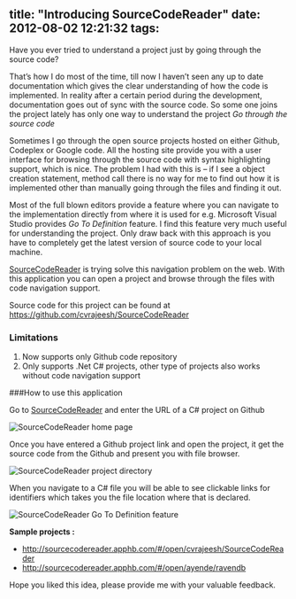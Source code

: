 title: "Introducing SourceCodeReader"
date: 2012-08-02 12:21:32
tags:
---

Have you ever tried to understand a project just by going through the source code?

That’s how I do most of the time, till now I haven’t seen any up to date documentation which gives the clear understanding of how the code is implemented. In reality after a certain period during the development, documentation goes out of sync with the source code. So some one joins the project lately has only one way to understand the project *Go through the source code*

Sometimes I go through the open source projects hosted on either Github, Codeplex or Google code. All the hosting site provide you with a user interface for browsing through the source code with syntax highlighting support, which is nice. The problem I had with this is – if I see a object creation statement, method call there is no way for me to find out how it is implemented other than manually going through the files and finding it out.

Most of the full blown editors provide a feature where you can navigate to the implementation directly from where it is used for e.g. Microsoft Visual Studio provides *Go To Definition* feature. I find this feature very much useful for understanding the project. Only draw back with this approach is you have to completely get the latest version of source code to your local machine.

[SourceCodeReader][1] is trying solve this navigation problem on the web. With this application you can open a project and browse through the files with code navigation support.

Source code for this project can be found at https://github.com/cvrajeesh/SourceCodeReader

### Limitations

1. Now supports only Github code repository
2. Only supports .Net C#  projects, other type of projects also works without code navigation support


###How to use this application

Go to [SourceCodeReader][1] and enter the URL of a C# project on Github

![SourceCodeReader home page](http://cdn.rajeeshcv.com/images/2012/08/20120802065851_image_thumb.png)

Once you have entered a Github project link and open the project, it get the source code from the Github and present you with file browser.

![SourceCodeReader project directory](http://cdn.rajeeshcv.com/images/2012/08/20120802065857_image_thumb_2.png)

When you navigate to a C# file you will be able to see clickable links for identifiers which takes you the file location where that is declared.

![SourceCodeReader Go To Definition feature](http://cdn.rajeeshcv.com/images/2012/08/20120802065903_image_thumb_1.png)

**Sample projects :**

* http://sourcecodereader.apphb.com/#/open/cvrajeesh/SourceCodeReader
* http://sourcecodereader.apphb.com/#/open/ayende/ravendb

Hope you liked this idea, please provide me with your valuable feedback.

[1]: http://sourcecodereader.apphb.com/
